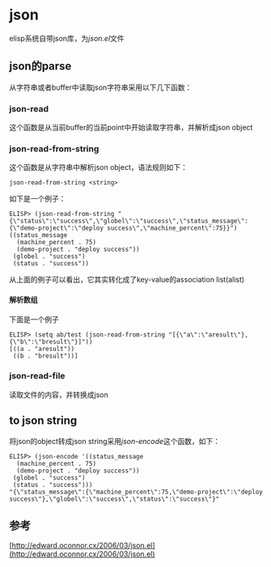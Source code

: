 # json
elisp系统自带json库，为*json.el*文件

## json的parse
从字符串或者buffer中读取json字符串采用以下几下函数：

### json-read
这个函数是从当前buffer的当前point中开始读取字符串，并解析成json object

### json-read-from-string
这个函数是从字符串中解析json object，语法规则如下：
```
json-read-from-string <string>
```
如下是一个例子：
```
ELISP> (json-read-from-string "{\"status\":\"success\",\"globel\":\"success\",\"status_message\":{\"demo-project\":\"deploy success\",\"machine_percent\":75}}")
((status_message
  (machine_percent . 75)
  (demo-project . "deploy success"))
 (globel . "success")
 (status . "success"))
```
从上面的例子可以看出，它其实转化成了key-value的association list(alist)
#### 解析数组
下面是一个例子
```
ELISP> (setq ab/test (json-read-from-string "[{\"a\":\"aresult\"},{\"b\":\"bresult\"}]"))
[((a . "aresult"))
 ((b . "bresult"))]
```

### json-read-file
读取文件的内容，并转换成json

## to json string
将json的object转成json string采用*json-encode*这个函数，如下：  
```
ELISP> (json-encode '((status_message
  (machine_percent . 75)
  (demo-project . "deploy success"))
 (globel . "success")
 (status . "success")))
"{\"status_message\":{\"machine_percent\":75,\"demo-project\":\"deploy success\"},\"globel\":\"success\",\"status\":\"success\"}"
```

## 参考
[http://edward.oconnor.cx/2006/03/json.el](http://edward.oconnor.cx/2006/03/json.el)
